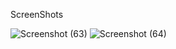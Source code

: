 ScreenShots

![Screenshot (63)](https://github.com/user-attachments/assets/88dd53c6-0614-449a-b329-3bd1cc8dd462)
![Screenshot (64)](https://github.com/user-attachments/assets/14f33038-3ee2-4e1b-b9c1-49de6fedb098)

